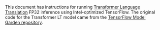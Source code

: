 <!-- 10. Description -->

This document has instructions for running
[Transformer Language Translation](https://arxiv.org/pdf/1706.03762.pdf)
FP32 inference using Intel-optimized TensorFlow. The original code for
the Transformer LT model came from the
[TensorFlow Model Garden repository](https://github.com/tensorflow/models/tree/v2.2.0/official/nlp/transformer).

